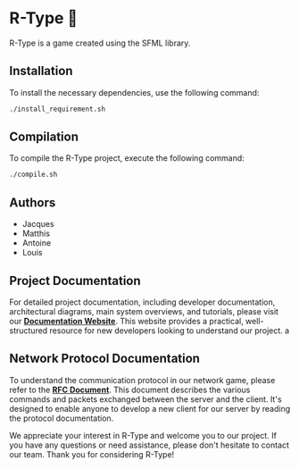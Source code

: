 # R-Type 👾

R-Type is a game created using the SFML library.

## Installation

To install the necessary dependencies, use the following command:

```bash
./install_requirement.sh
```

## Compilation

To compile the R-Type project, execute the following command:

```bash
./compile.sh
```

## Authors

- Jacques
- Matthis
- Antoine
- Louis

## Project Documentation

For detailed project documentation, including developer documentation, architectural diagrams, main system overviews, and tutorials, please visit our [**Documentation Website**](https://your-documentation-website.com). This website provides a practical, well-structured resource for new developers looking to understand our project.
a
## Network Protocol Documentation

To understand the communication protocol in our network game, please refer to the [**RFC Document**](https://github.com/EpitechPromo2026/B-CPP-500-LYN-5-1-rtype-jacques.marques/rfc). This document describes the various commands and packets exchanged between the server and the client. It's designed to enable anyone to develop a new client for our server by reading the protocol documentation.

We appreciate your interest in R-Type and welcome you to our project. If you have any questions or need assistance, please don't hesitate to contact our team. Thank you for considering R-Type!